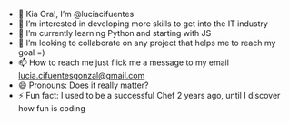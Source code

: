 - 👋 Kia Ora!, I’m @luciacifuentes
- 👀 I’m interested in developing more skills to get into the IT industry
- 🌱 I’m currently learning Python and starting with JS
- 💞️ I’m looking to collaborate on any project that helps me to reach my goal =)
- 📫 How to reach me just flick me a message to my email lucia.cifuentesgonzal@gmail.com
- 😄 Pronouns: Does it really matter? 
- ⚡ Fun fact: I used to be a successful Chef 2 years ago, until I discover how fun is coding  

<!---
luciacifuentes/luciacifuentes is a ✨ special ✨ repository because its `README.md` (this file) appears on your GitHub profile.
You can click the Preview link to take a look at your changes.
--->
